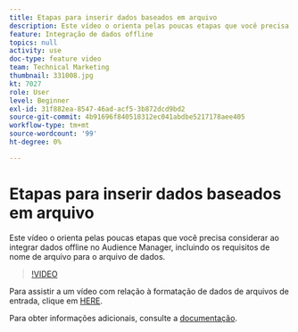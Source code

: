 ```yaml
---
title: Etapas para inserir dados baseados em arquivo
description: Este vídeo o orienta pelas poucas etapas que você precisa considerar ao integrar dados offline no Audience Manager, incluindo os requisitos de nome de arquivo para o arquivo de dados.
feature: Integração de dados offline
topics: null
activity: use
doc-type: feature video
team: Technical Marketing
thumbnail: 331008.jpg
kt: 7027
role: User
level: Beginner
exl-id: 31f882ea-8547-46ad-acf5-3b872dcd9bd2
source-git-commit: 4b91696f840518312ec041abdbe5217178aee405
workflow-type: tm+mt
source-wordcount: '99'
ht-degree: 0%

---
```


# Etapas para inserir dados baseados em arquivo

Este vídeo o orienta pelas poucas etapas que você precisa considerar ao integrar dados offline no Audience Manager, incluindo os requisitos de nome de arquivo para o arquivo de dados.

>[!VIDEO](https://video.tv.adobe.com/v/331008/?quality=12&learn=on)

Para assistir a um vídeo com relação à formatação de dados de arquivos de entrada, clique em [HERE](formatting-and-ingesting-file-based-data.md).

Para obter informações adicionais, consulte a [documentação](https://experienceleague.adobe.com/docs/audience-manager/user-guide/implementation-integration-guides/sending-audience-data/batch-data-transfer-process/inbound-s3-filenames.html).
